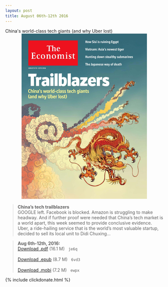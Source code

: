 ```yaml
---
layout: post
title: August 06th-12th 2016
---
```

<!--
<div class="message">
Sorry! The service is temporarily unavailable.
</div>-->

<div class="message">
	 China's world-class tech giants (and why Uber lost)
</div>


<div style="position: relative; max-width: 400px; 
    margin: 0 auto;">
<img src="/public/img/the-economist/img_2016.08.06.jpg" />
</div>

<!--more-->
> **China’s tech trailblazers** <br/>
GOOGLE left. Facebook is blocked. Amazon is struggling to make headway. And if further proof were needed that China’s tech market is a world apart, this week seemed to provide conclusive evidence. Uber, a ride-hailing service that is the world’s most valuable startup, decided to sell its local unit to Didi Chuxing...

> **Aug 6th-12th, 2016:**<br/>
[Download .pdf](http://pan.baidu.com/s/1eRMteV4) (16.1 M) &nbsp;
`je6q` <br/><br/>
[Download .epub](http://pan.baidu.com/s/1jHIhl46) (8.7 M) &nbsp;
`6vd3` <br/><br/>
[Download .mobi](http://pan.baidu.com/s/1qXE7iig) (7.2 M) &nbsp;
`ewpx`


{% include clickdonate.html %}



